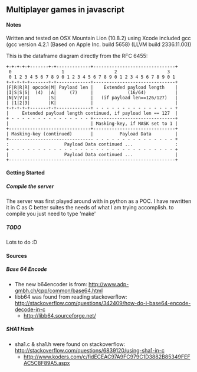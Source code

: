 ## Multiplayer games in javascript

#### Notes

Written and tested on OSX Mountain Lion (10.8.2) using Xcode included gcc (gcc version 4.2.1 (Based on Apple Inc. build 5658) (LLVM build 2336.11.00))

This is the dataframe diagram directly from the RFC 6455:

    +-+-+-+-+-------+-+-------------+-------------------------------+
     0                   1                   2                   3
     0 1 2 3 4 5 6 7 8 9 0 1 2 3 4 5 6 7 8 9 0 1 2 3 4 5 6 7 8 9 0 1
    +-+-+-+-+-------+-+-------------+-------------------------------+
    |F|R|R|R| opcode|M| Payload len |    Extended payload length    |
    |I|S|S|S|  (4)  |A|     (7)     |             (16/64)           |
    |N|V|V|V|       |S|             |   (if payload len==126/127)   |
    | |1|2|3|       |K|             |                               |
    +-+-+-+-+-------+-+-------------+ - - - - - - - - - - - - - - - +
    |     Extended payload length continued, if payload len == 127  |
    + - - - - - - - - - - - - - - - +-------------------------------+
    |                               | Masking-key, if MASK set to 1 |
    +-------------------------------+-------------------------------+
    | Masking-key (continued)       |          Payload Data         |
    +-------------------------------- - - - - - - - - - - - - - - - +
    :                     Payload Data continued ...                :
    + - - - - - - - - - - - - - - - - - - - - - - - - - - - - - - - +
    |                     Payload Data continued ...                |
    +---------------------------------------------------------------+

#### Getting Started

##### Compile the server

The server was first played around with in python as a POC. I have rewritten it in C as C better suites the needs of what I am trying accomplish. to compile you just need to type 'make'

##### TODO

Lots to do :D

#### Sources

##### Base 64 Encode
* The new b64encoder is from: http://www.adp-gmbh.ch/cpp/common/base64.html
* libb64 was found from reading stackoverflow: http://stackoverflow.com/questions/342409/how-do-i-base64-encode-decode-in-c
	* http://libb64.sourceforge.net/

##### SHA1 Hash
* sha1.c & sha1.h were found on stackoverflow: http://stackoverflow.com/questions/6839120/using-sha1-in-c
	* http://www.koders.com/c/fidECEAC97A9FC979C1D3882B85349FEFAC5C8F89A5.aspx
